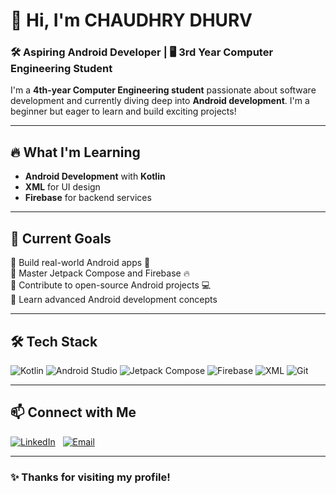 # 👋 Hi, I'm CHAUDHRY DHURV  
### 🛠️ Aspiring Android Developer | 🖥️ 3rd Year Computer Engineering Student  

I'm a **4th-year Computer Engineering student** passionate about software development and currently diving deep into **Android development**. I'm a beginner but eager to learn and build exciting projects!

---
## 🔥 What I'm Learning
- **Android Development** with **Kotlin**
- **XML** for UI design
- **Firebase** for backend services
  
---
## 🚀 Current Goals
🔹 Build real-world Android apps 📱  
🔹 Master Jetpack Compose and Firebase 🔥  
🔹 Contribute to open-source Android projects 💻  
🔹 Learn advanced Android development concepts  

---
## 🛠️ Tech Stack
![Kotlin](https://img.shields.io/badge/Kotlin-0095D5?logo=kotlin&logoColor=white) ![Android Studio](https://img.shields.io/badge/Android%20Studio-3DDC84?logo=android-studio&logoColor=white) ![Jetpack Compose](https://img.shields.io/badge/Jetpack%20Compose-4285F4?logo=android&logoColor=white) ![Firebase](https://img.shields.io/badge/Firebase-FFCA28?logo=firebase&logoColor=white) ![XML](https://img.shields.io/badge/XML-EB8C00?logo=code&logoColor=white) ![Git](https://img.shields.io/badge/Git-F05032?logo=git&logoColor=white)  

---
## 📫 Connect with Me
[![LinkedIn](https://img.shields.io/badge/LinkedIn-blue?style=flat&logo=linkedin&labelColor=blue)](https://www.linkedin.com/in/dhruv-chaudhary-8026a3258/)&nbsp;&nbsp;
[![Email](https://img.shields.io/badge/Email-D14836?style=flat&logo=gmail&logoColor=white&labelColor=D14836)](mailto:dhruv.chaudhary.63513@gmail.com)

---
### **✨ Thanks for visiting my profile!**
